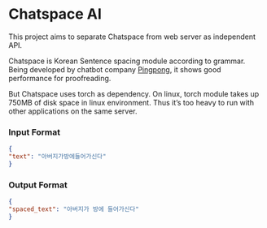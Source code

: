 # Chatspace AI
This project aims to separate Chatspace from web server as independent API.

Chatspace is Korean Sentence spacing module according to grammar. Being developed by chatbot company [Pingpong](https://github.com/pingpong-ai/chatspace), it shows good performance for proofreading. 

But Chatspace uses torch as dependency. On linux, torch module takes up 750MB of disk space in linux environment. Thus it’s too heavy to run with other applications on the same server. 

### Input Format
```json
{
"text": "아버지가방에들어가신다"
}
```

### Output Format
```json
{
"spaced_text": "아버지가 방에 들어가신다"
}
```
